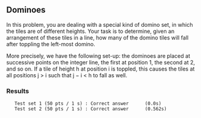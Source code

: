 ## Dominoes
In this problem, you are dealing with a special kind of domino set, in which the tiles are of different heights. Your task is to determine, given an arrangement of these tiles in a line, how many of the domino tiles will fall after toppling the left-most domino.

More precisely, we have the following set-up: the dominoes are placed at successive points on the integer line, the first at position 1, the second at 2, and so on. If a tile of height h at position i is toppled, this causes the tiles at all positions j > i such that j − i < h to fall as well.

### Results
```
   Test set 1 (50 pts / 1 s) : Correct answer      (0.0s)
   Test set 2 (50 pts / 1 s) : Correct answer      (0.562s)
```
